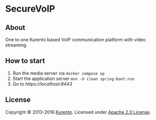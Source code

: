 SecureVoIP
====================

About
-------------------------
One to one Kurento based VoIP communication platform with video streaming.


How to start
------------------------
1) Run the media server via `docker compose up`
2) Start the application server `mvn -U clean spring-boot:run`
3) Go to *https://localhost:8443*

License
------------------------
Copyright © 2013-2016 [Kurento]. Licensed under [Apache 2.0 License].


[Apache 2.0 License]: http://www.apache.org/licenses/LICENSE-2.0

[Kurento]: http://kurento.org
